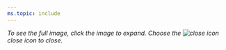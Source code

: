 ```yaml
---
ms.topic: include
---
```


*To see the full image, click the image to expand. Choose the ![close icon](../media/icons/close-filter.png) close icon to close.* 
